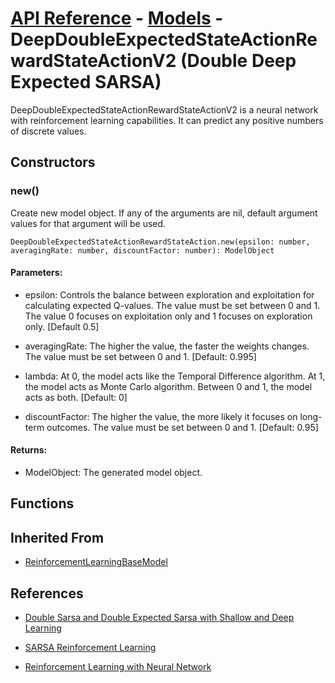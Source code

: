 # [API Reference](../../API.md) - [Models](../Models.md) - DeepDoubleExpectedStateActionRewardStateActionV2 (Double Deep Expected SARSA)

DeepDoubleExpectedStateActionRewardStateActionV2 is a neural network with reinforcement learning capabilities. It can predict any positive numbers of discrete values. 

## Constructors

### new()

Create new model object. If any of the arguments are nil, default argument values for that argument will be used.

```
DeepDoubleExpectedStateActionRewardStateAction.new(epsilon: number, averagingRate: number, discountFactor: number): ModelObject
```

#### Parameters:

* epsilon: Controls the balance between exploration and exploitation for calculating expected Q-values. The value must be set between 0 and 1. The value 0 focuses on exploitation only and 1 focuses on exploration only. [Default 0.5]

* averagingRate: The higher the value, the faster the weights changes. The value must be set between 0 and 1. [Default: 0.995]

* lambda: At 0, the model acts like the Temporal Difference algorithm. At 1, the model acts as Monte Carlo algorithm. Between 0 and 1, the model acts as both. [Default: 0]

* discountFactor: The higher the value, the more likely it focuses on long-term outcomes. The value must be set between 0 and 1. [Default: 0.95]

#### Returns:

* ModelObject: The generated model object.

## Functions

## Inherited From

* [ReinforcementLearningBaseModel](ReinforcementLearningBaseModel.md)

## References

* [Double Sarsa and Double Expected Sarsa with Shallow and Deep Learning](https://www.scirp.org/journal/paperinformation.aspx?paperid=71237)

* [SARSA Reinforcement Learning](https://www.geeksforgeeks.org/sarsa-reinforcement-learning/)

* [Reinforcement Learning with Neural Network](https://www.baeldung.com/cs/reinforcement-learning-neural-network)
